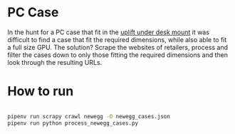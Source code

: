 # PC Case

In the hunt for a PC case that fit in the
[uplift under desk mount](https://www.upliftdesk.com/cpu-holder-by-uplift-desk/)
it was difficult to find a case that fit the required dimensions, while also
able to fit a full size GPU. The solution? Scrape the websites of retailers,
process and filter the cases down to only those fitting the required dimensions
and then look through the resulting URLs.

# How to run

```sh

pipenv run scrapy crawl newegg -O newegg_cases.json
pipenv run python process_newegg_cases.py

```
